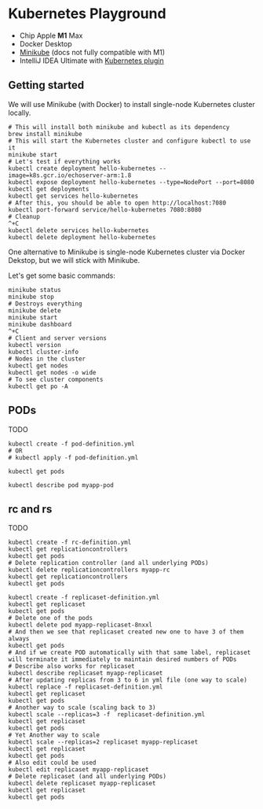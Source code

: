 # Kubernetes Playground

- Chip Apple **M1** Max
- Docker Desktop
- [Minikube](https://minikube.sigs.k8s.io/docs/start) (docs not fully compatible with M1)
- IntelliJ IDEA Ultimate with [Kubernetes plugin](https://www.jetbrains.com/help/idea/kubernetes.html)

## Getting started
We will use Minikube (with Docker) to install single-node Kubernetes cluster locally.
```shell
# This will install both minikube and kubectl as its dependency
brew install minikube
# This will start the Kubernetes cluster and configure kubectl to use it 
minikube start
# Let's test if everything works
kubectl create deployment hello-kubernetes --image=k8s.gcr.io/echoserver-arm:1.8
kubectl expose deployment hello-kubernetes --type=NodePort --port=8080
kubectl get deployments
kubectl get services hello-kubernetes
# After this, you should be able to open http://localhost:7080
kubectl port-forward service/hello-kubernetes 7080:8080
# Cleanup
^+C
kubectl delete services hello-kubernetes
kubectl delete deployment hello-kubernetes
```
One alternative to Minikube is single-node Kubernetes cluster via Docker Dekstop, but we will stick with Minikube.

Let's get some basic commands:
```shell
minikube status
minikube stop
# Destroys everything
minikube delete
minikube start  	 
minikube dashboard
^+C
# Client and server versions
kubectl version
kubectl cluster-info
# Nodes in the cluster
kubectl get nodes
kubectl get nodes -o wide
# To see cluster components
kubectl get po -A 
```

## PODs

TODO

```shell
kubectl create -f pod-definition.yml
# OR
# kubectl apply -f pod-definition.yml

kubectl get pods

kubectl describe pod myapp-pod
```

## rc and rs

TODO

```shell
kubectl create -f rc-definition.yml
kubectl get replicationcontrollers
kubectl get pods
# Delete replication controller (and all underlying PODs)
kubectl delete replicationcontrollers myapp-rc
kubectl get replicationcontrollers
kubectl get pods
```

```shell
kubectl create -f replicaset-definition.yml
kubectl get replicaset
kubectl get pods
# Delete one of the pods
kubectl delete pod myapp-replicaset-8nxxl
# And then we see that replicaset created new one to have 3 of them always
kubectl get pods
# And if we create POD automatically with that same label, replicaset will terminate it immediately to maintain desired numbers of PODs
# Describe also works for replicaset
kubectl describe replicaset myapp-replicaset
# After updating replicas from 3 to 6 in yml file (one way to scale)
kubectl replace -f replicaset-definition.yml
kubectl get replicaset
kubectl get pods
# Another way to scale (scaling back to 3)
kubectl scale --replicas=3 -f  replicaset-definition.yml
kubectl get replicaset
kubectl get pods
# Yet Another way to scale
kubectl scale --replicas=2 replicaset myapp-replicaset
kubectl get replicaset
kubectl get pods
# Also edit could be used
kubectl edit replicaset myapp-replicaset
# Delete replicaset (and all underlying PODs)
kubectl delete replicaset myapp-replicaset
kubectl get replicaset
kubectl get pods
```
